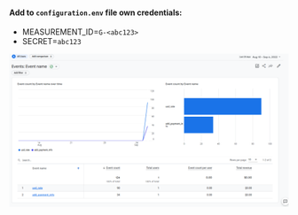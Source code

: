 #### Add to `configuration.env` file own credentials:
- MEASUREMENT_ID=`G-<abc123>`
- SECRET=`abc123`

![alt text](https://github.com/kazak600/ga-pusher/blob/main/example1.png?raw=true)